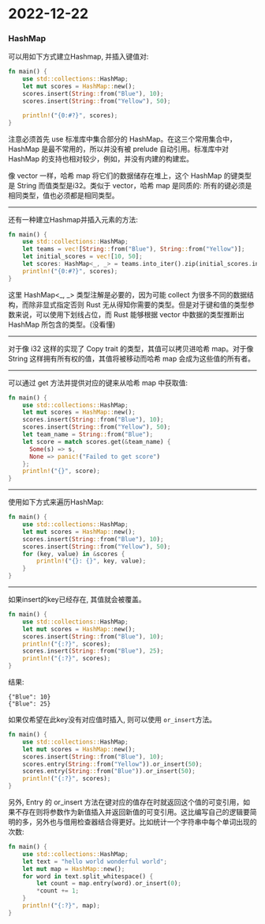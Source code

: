 # 2022-12-22

### HashMap

可以用如下方式建立Hashmap, 并插入键值对:

```rust
fn main() {
    use std::collections::HashMap;
    let mut scores = HashMap::new();
    scores.insert(String::from("Blue"), 10);
    scores.insert(String::from("Yellow"), 50);

    println!("{0:#?}", scores);
}
```

注意必须首先 use 标准库中集合部分的 HashMap。在这三个常用集合中，HashMap 是最不常用的，所以并没有被 prelude 自动引用。标准库中对 HashMap 的支持也相对较少，例如，并没有内建的构建宏。

像 vector 一样，哈希 map 将它们的数据储存在堆上，这个 HashMap 的键类型是 String 而值类型是i32。类似于 vector，哈希 map 是同质的: 所有的键必须是相同类型，值也必须都是相同类型。

---

还有一种建立Hashmap并插入元素的方法:

```rust
fn main() {
    use std::collections::HashMap;
    let teams = vec![String::from("Blue"), String::from("Yellow")];
    let initial_scores = vec![10, 50];
    let scores: HashMap<_, _> = teams.into_iter().zip(initial_scores.into_iter()).collect();
    println!("{0:#?}", scores);
}
```

这里 HashMap<_, _> 类型注解是必要的，因为可能 collect 为很多不同的数据结构，而除非显式指定否则 Rust 无从得知你需要的类型。但是对于键和值的类型参数来说，可以使用下划线占位，而 Rust 能够根据 vector 中数据的类型推断出 HashMap 所包含的类型。(没看懂)

---

对于像 i32 这样的实现了 Copy trait 的类型，其值可以拷贝进哈希 map。对于像 String 这样拥有所有权的值，其值将被移动而哈希 map 会成为这些值的所有者。

---

可以通过 get 方法并提供对应的键来从哈希 map 中获取值:

```rust
fn main() {
    use std::collections::HashMap;
    let mut scores = HashMap::new();
    scores.insert(String::from("Blue"), 10);
    scores.insert(String::from("Yellow"), 50);
    let team_name = String::from("Blue");
    let score = match scores.get(&team_name) {
      Some(s) => s,
      None => panic!("Failed to get score")
    };
    println!("{}", score);
}
```

---

使用如下方式来遍历HashMap:

```rust
fn main() {
    use std::collections::HashMap;
    let mut scores = HashMap::new();
    scores.insert(String::from("Blue"), 10);
    scores.insert(String::from("Yellow"), 50);
    for (key, value) in &scores {
        println!("{}: {}", key, value);
    }
}
```

---

如果insert的key已经存在, 其值就会被覆盖。

```rust
fn main() {
    use std::collections::HashMap;
    let mut scores = HashMap::new();
    scores.insert(String::from("Blue"), 10);
    println!("{:?}", scores);
    scores.insert(String::from("Blue"), 25);
    println!("{:?}", scores);
}
```

结果:

```plaintext
{"Blue": 10}
{"Blue": 25}
```

如果仅希望在此key没有对应值时插入, 则可以使用 `or_insert`方法。

```rust
fn main() {
    use std::collections::HashMap;
    let mut scores = HashMap::new();
    scores.insert(String::from("Blue"), 10);
    scores.entry(String::from("Yellow")).or_insert(50);
    scores.entry(String::from("Blue")).or_insert(50);
    println!("{:?}", scores);
}
```

另外, Entry 的 or_insert 方法在键对应的值存在时就返回这个值的可变引用，如果不存在则将参数作为新值插入并返回新值的可变引用。这比编写自己的逻辑要简明的多，另外也与借用检查器结合得更好。比如统计一个字符串中每个单词出现的次数:

```rust
fn main() {
    use std::collections::HashMap;
    let text = "hello world wonderful world";
    let mut map = HashMap::new();
    for word in text.split_whitespace() {
        let count = map.entry(word).or_insert(0);
        *count += 1;
    }
    println!("{:?}", map);
}
```

